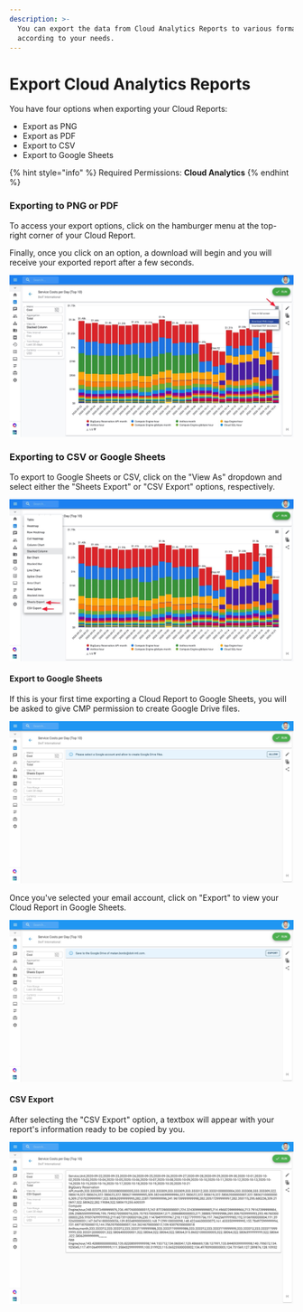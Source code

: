 ```yaml
---
description: >-
  You can export the data from Cloud Analytics Reports to various formats,
  according to your needs.
---
```


# Export Cloud Analytics Reports

You have four options when exporting your Cloud Reports:

* Export as PNG
* Export as PDF
* Export to CSV
* Export to Google Sheets

{% hint style="info" %}
Required Permissions: **Cloud Analytics**
{% endhint %}

### Exporting to PNG or PDF

To access your export options, click on the hamburger menu at the top-right corner of your Cloud Report.

Finally, once you click on an option, a download will begin and you will receive your exported report after a few seconds.

![](../.gitbook/assets/cloudreportsexport1.jpg)



### Exporting to CSV or Google Sheets

To export to Google Sheets or CSV, click on the "View As" dropdown and select either the "Sheets Export" or "CSV Export" options, respectively.

![](../.gitbook/assets/cloudreportsexport2.jpg)

#### Export to Google Sheets

If this is your first time exporting a Cloud Report to Google Sheets, you will be asked to give CMP permission to create Google Drive files.

![](../.gitbook/assets/cloudreportsexportsheets1.jpg)

Once you've selected your email account, click on "Export" to view your Cloud Report in Google Sheets.

![](../.gitbook/assets/cloudreportsexportsheets2.jpg)

#### 

#### CSV Export

After selecting the "CSV Export" option, a textbox will appear with your report's information ready to be copied by you.

![](../.gitbook/assets/cloudreportscsv.jpg)

